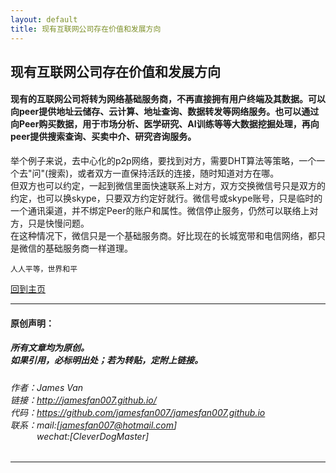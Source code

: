 ```yaml
---
layout: default
title: 现有互联网公司存在价值和发展方向
---
```


## 现有互联网公司存在价值和发展方向

#### 现有的互联网公司将转为网络基础服务商，不再直接拥有用户终端及其数据。可以向peer提供地址云储存、云计算、地址查询、数据转发等网络服务。也可以通过向Peer购买数据，用于市场分析、医学研究、AI训练等等大数据挖掘处理，再向peer提供搜索查询、买卖中介、研究咨询服务。  
举个例子来说，去中心化的p2p网络，要找到对方，需要DHT算法等策略，一个一个去"问"(搜索)，或者双方一直保持活跃的连接，随时知道对方在哪。  
但双方也可以约定，一起到微信里面快速联系上对方，双方交换微信号只是双方的约定，也可以换skype，只要双方约定好就行。微信号或skype账号，只是临时的一个通讯渠道，并不绑定Peer的账户和属性。微信停止服务，仍然可以联络上对方，只是快慢问题。  
在这种情况下，微信只是一个基础服务商。好比现在的长城宽带和电信网络，都只是微信的基础服务商一样道理。

```
人人平等，世界和平
```

[回到主页](http://jamesfan007.github.io/)

---

#### 原创声明：

##### 所有文章均为原创。 <br/> 如果引用，必标明出处；若为转贴，定附上链接。

###### 作者：James Van <br/> 链接：http://jamesfan007.github.io/ <br/> 代码：https://github.com/jamesfan007/jamesfan007.github.io <br/> 联系：mail:[jamesfan007@hotmail.com]  <br/> &emsp;&emsp;&emsp;wechat:[CleverDogMaster]

---
